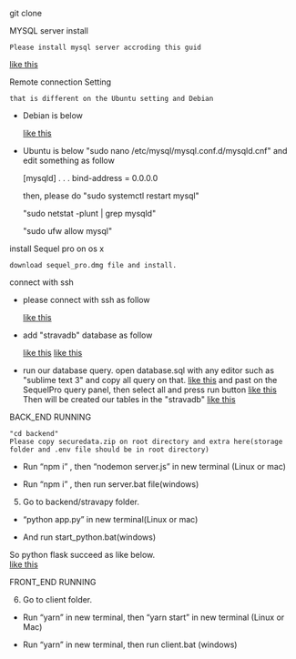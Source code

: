 git clone

MYSQL server install

    Please install mysql server accroding this guid
 [like this](https://tecadmin.net/install-mysql-server-on-debian9-stretch)


Remote connection Setting

    that is different on the Ubuntu setting and Debian
-   Debian is below 

    [like this](https://www.internalpointers.com/post/enable-remote-mysql-access-debian)

-   Ubuntu is below
    "sudo nano /etc/mysql/mysql.conf.d/mysqld.cnf"
    and edit something as follow

    [mysqld]
    . . .
    bind-address = 0.0.0.0

    

    then, please do "sudo systemctl restart mysql"

    "sudo netstat -plunt | grep mysqld"

    "sudo ufw allow mysql"

install Sequel pro on os x

    download sequel_pro.dmg file and install.

connect with ssh

-   please connect with ssh as follow

    [like this](https://www.dropbox.com/s/yqp4op6ixqheyx2/1.png)

-   add "stravadb" database as follow 

    [like this](https://www.dropbox.com/s/qt9pvl0d3hs7px9/2.png)
    [like this](https://www.dropbox.com/s/prtd100nfpu2dvy/3.png)

-   run our database query.
    open database.sql with any editor such as "sublime text 3"
    and copy all query on that.
    [like this](https://www.dropbox.com/s/peurhuxd1a4agih/4.png)
    and past on the SequelPro query panel, then select all and press run button
    [like this](https://www.dropbox.com/s/oubapp15m630m5r/5.png)
    Then will be created our tables in the "stravadb"
    [like this](https://www.dropbox.com/s/qmc9ax34fhotlyy/6.png)

BACK_END RUNNING

    
    "cd backend"
    Please copy securedata.zip on root directory and extra here(storage folder and .env file should be in root directory)

-	Run “npm i” , then “nodemon server.js”  in new terminal (Linux or mac)

-	Run “npm i” , then run server.bat file(windows)

5.	Go to backend/stravapy folder. 

-	“python app.py” in new terminal(Linux or mac)

-	And run start_python.bat(windows)

So python flask succeed as like below.    
    [like this](https://www.dropbox.com/s/gvldky8ht3ctt3e/3.png)

FRONT_END RUNNING

6.	Go to client folder.

-	Run “yarn” in new terminal, then “yarn start” in new terminal (Linux or Mac)

-	Run “yarn” in new terminal, then run client.bat (windows)
